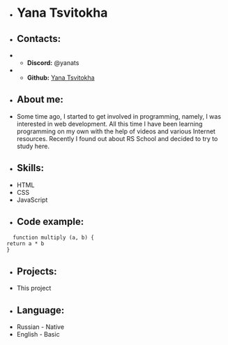 + #  Yana Tsvitokha
  
+ ## Contacts:
+ - **Discord:** @yanats
+ - **Github:** [Yana Tsvitokha](https://github.com/yanatsvi)

+ ## About me:
+ Some time ago, I started to get involved in programming, namely, I was interested in web development. All this time I have been learning programming on my own with the help of videos and various Internet resources. Recently I found out about RS School and decided to try to study here.

+ ## Skills:
- HTML
- CSS
- JavaScript

+ ## Code example:

```
  function multiply (a, b) {
return a * b
} 
```
+ ## Projects:
+ This project

+ ## Language:
- Russian - Native
- English - Basic
